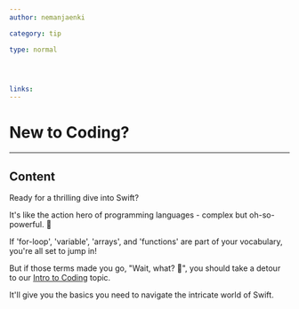 ```yaml
---
author: nemanjaenki

category: tip

type: normal




links:
---
```


# New to Coding?

---
## Content

Ready for a thrilling dive into Swift?

It's like the action hero of programming languages - complex but oh-so-powerful.
💪

If 'for-loop', 'variable', 'arrays', and 'functions' are part of your
vocabulary, you're all set to jump in!

But if those terms made you go, "Wait, what? 🤔", you should take a detour to
our [Intro to Coding](https://app.enki.com/skill/coding-intro) topic.

It'll give you the basics you need to navigate the intricate world of Swift.
